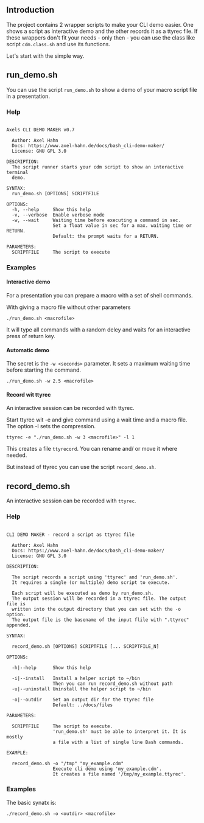 ## Introduction

The project contains 2 wrapper scripts to make your CLI demo easier. One shows a script as interactive demo and the other records it as a ttyrec file.
If these wrappers don't fit your needs - only then - you can use the class like script `cdm.class.sh` and use its functions.

Let's start with the simple way.

## run_demo.sh

You can use the script `run_demo.sh` to show a demo of your macro script file in a presentation.

### Help

```text

Axels CLI DEMO MAKER v0.7

  Author: Axel Hahn
  Docs: https://www.axel-hahn.de/docs/bash_cli-demo-maker/
  License: GNU GPL 3.0

DESCRIPTION:
  The script runner starts your cdm script to show an interactive terminal
  demo.

SYNTAX:
  run_demo.sh [OPTIONS] SCRIPTFILE

OPTIONS:
  -h, --help     Show this help
  -v, --verbose  Enable verbose mode
  -w, --wait     Waiting time before executing a command in sec.
                 Set a float value in sec for a max. waiting time or RETURN.
                 Default: the prompt waits for a RETURN.

PARAMETERS:
  SCRIPTFILE     The script to execute

```

### Examples

#### Interactive demo

For a presentation you can prepare a macro with a set of shell commands.

With giving a macro file without other parameters

`./run_demo.sh <macrofile>`

It will type all commands with a random deley and waits for an interactive press of return key.

#### Automatic demo

The secret is the `-w <seconds>` parameter. It sets a maximum waiting time before starting the command.

`./run_demo.sh -w 2.5 <macrofile>`

#### Record wit ttyrec

An interactive session can be recorded with ttyrec.

Start ttyrec wit -e and give command using a wait time and a macro file. The option -l sets the compression.

`ttyrec -e "./run_demo.sh -w 3 <macrofile>" -l 1`

This creates a file `ttyrecord`. You can rename and/ or move it where needed.

But instead of ttyrec you can use the script `record_demo.sh`.  

## record_demo.sh

An interactive session can be recorded with `ttyrec`.

### Help

```text

CLI DEMO MAKER - record a script as ttyrec file

  Author: Axel Hahn
  Docs: https://www.axel-hahn.de/docs/bash_cli-demo-maker/
  License: GNU GPL 3.0

DESCRIPTION:

  The script records a script using 'ttyrec' and 'run_demo.sh'.
  It requires a single (or multiple) demo script to execute.

  Each script will be executed as demo by run_demo.sh.
  The output session will be recorded in a ttyrec file. The output file is
  written into the output directory that you can set with the -o option.
  The output file is the basename of the input flile with ".ttyrec" appended.

SYNTAX:

  record_demo.sh [OPTIONS] SCRIPTFILE [... SCRIPTFILE_N]

OPTIONS:

  -h|--help      Show this help

  -i|--install   Install a helper script to ~/bin
                 Then you can run record_demo.sh without path
  -u|--uninstall Uninstall the helper script to ~/bin

  -o|--outdir    Set an output dir for the ttyrec file
                 Default: ../docs/files

PARAMETERS:

  SCRIPTFILE     The script to execute.
                 'run_demo.sh' must be able to interpret it. It is mostly
                 a file with a list of single line Bash commands.

EXAMPLE:

  record_demo.sh -o "/tmp" "my_example.cdm"
                 Execute cli demo using 'my_example.cdm'.
                 It creates a file named '/tmp/my_example.ttyrec'.

```

### Examples

The basic synatx is:

`./record_demo.sh -o <outdir> <macrofile>`
